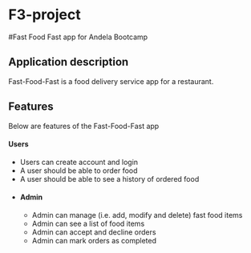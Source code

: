 # F3-project
#Fast Food Fast app for Andela Bootcamp  
## Application description  
 Fast-Food-Fast​ is a food delivery service app for a restaurant.  
## Features
Below are features of the Fast-Food-Fast app
####  Users
* Users can create account and login  
* A user should be able to order food  
* A user should be able to see a history of ordered food
* #### Admin
  * Admin can manage (i.e. add, modify and delete) fast food items
  * Admin can see a list of food items
  * Admin can accept and decline orders
  * Admin can mark orders as completed
